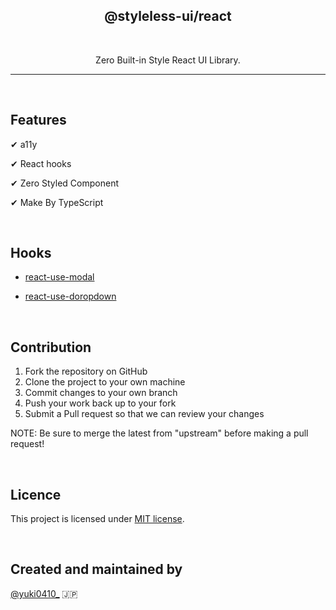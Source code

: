 <h2 align="center">
  @styleless-ui/react
</h2>

&nbsp;

<p align="center">
  Zero Built-in Style React UI Library.
</p>

---

&nbsp;

## Features

✔ a11y

✔ React hooks

✔ Zero Styled Component

✔ Make By TypeScript

&nbsp;

## Hooks

- [react-use-modal](./packages/use-modal/README.md)

- [react-use-doropdown](./packages/use-dropdown/README.md)

&nbsp;

## Contribution

1. Fork the repository on GitHub
1. Clone the project to your own machine
1. Commit changes to your own branch
1. Push your work back up to your fork
1. Submit a Pull request so that we can review your changes

NOTE: Be sure to merge the latest from "upstream" before making a pull request!

&nbsp;

## Licence

This project is licensed under [MIT license](https://opensource.org/licenses/MIT).

&nbsp;

## Created and maintained by

[@yuki0410\_](https://twitter.com/yuki0410_) 🇯🇵
